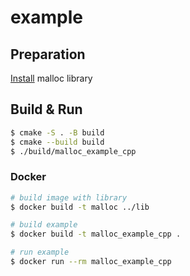 # example

## Preparation
[Install](https://github.com/hse-malloc/malloc#install) malloc library

## Build & Run

```sh
$ cmake -S . -B build
$ cmake --build build
$ ./build/malloc_example_cpp
```

### Docker

```sh
# build image with library
$ docker build -t malloc ../lib

# build example
$ docker build -t malloc_example_cpp .

# run example
$ docker run --rm malloc_example_cpp
```
